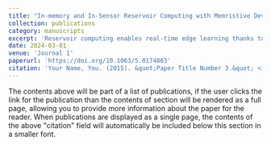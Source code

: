 ```yaml
---
title: "In-memory and In-Sensor Reservoir Computing with Memristive Devices"
collection: publications
category: manuscripts
excerpt: 'Reservoir computing enables real-time edge learning thanks to its brain-inspired dynamic system with massive training complexity reduction. From this perspective, we survey recent advancements in in-memory/in-sensor reservoir computing, including algorithm designs, material and device development, and downstream applications in classification and regression problems, and discuss challenges and opportunities ahead in this emerging field.'
date: 2024-03-01
venue: 'Journal 1'
paperurl: 'https://doi.org/10.1063/5.0174863'
citation: 'Your Name, You. (2015). &quot;Paper Title Number 3.&quot; <i>Journal 1</i>. 1(3).'
---
```


The contents above will be part of a list of publications, if the user clicks the link for the publication than the contents of section will be rendered as a full page, allowing you to provide more information about the paper for the reader. When publications are displayed as a single page, the contents of the above "citation" field will automatically be included below this section in a smaller font.